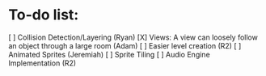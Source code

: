 # To-do list:

[ ] Collision Detection/Layering (Ryan)
[X] Views: A view can loosely follow an object through a large room (Adam)
[ ] Easier level creation (R2)
[ ] Animated Sprites (Jeremiah)
[ ] Sprite Tiling
[ ] Audio Engine Implementation (R2)

